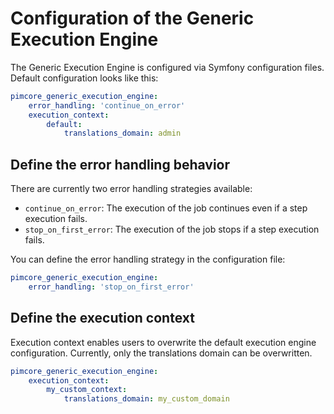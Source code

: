 # Configuration of the Generic Execution Engine

The Generic Execution Engine is configured via Symfony configuration files. Default configuration looks like this:

```yaml
pimcore_generic_execution_engine:
    error_handling: 'continue_on_error'
    execution_context:
        default:
            translations_domain: admin
```

## Define the error handling behavior
There are currently two error handling strategies available:

- `continue_on_error`: The execution of the job continues even if a step execution fails.
- `stop_on_first_error`: The execution of the job stops if a step execution fails.

You can define the error handling strategy in the configuration file:

```yaml
pimcore_generic_execution_engine:
    error_handling: 'stop_on_first_error'
```

## Define the execution context
Execution context enables users to overwrite the default execution engine configuration. Currently, only the translations domain can be overwritten.

```yaml
pimcore_generic_execution_engine:
    execution_context:
        my_custom_context:
            translations_domain: my_custom_domain
```
